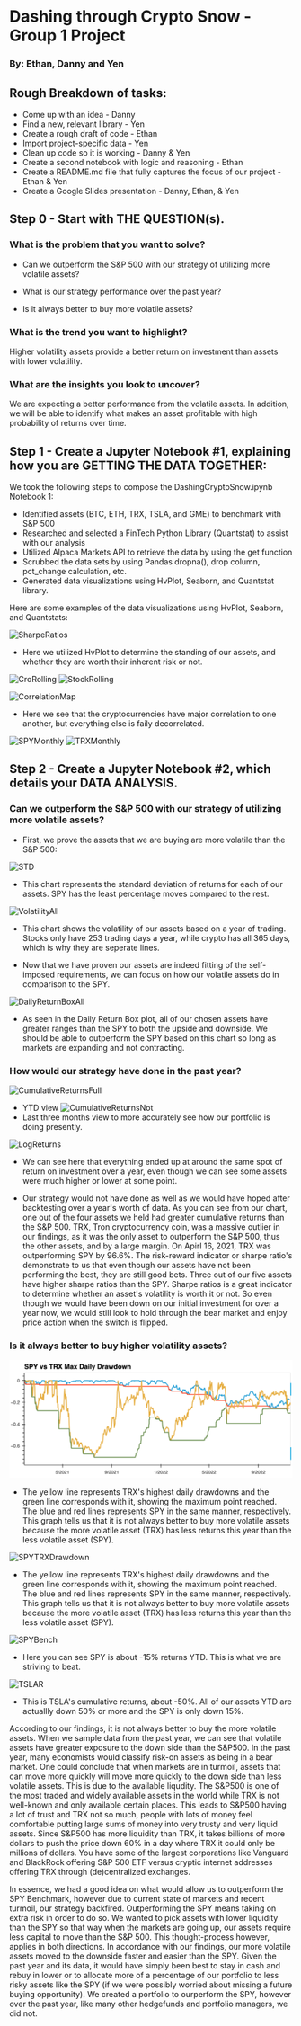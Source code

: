 # Dashing through Crypto Snow - Group 1 Project
### By: Ethan, Danny and Yen
## Rough Breakdown of tasks:
* Come up with an idea - Danny
* Find a new, relevant library - Yen
* Create a rough draft of code - Ethan
* Import project-specific data - Yen
* Clean up code so it is working - Danny & Yen
* Create a second notebook with logic and reasoning - Ethan
* Create a README.md file that fully captures the focus of our project - Ethan & Yen
* Create a Google Slides presentation - Danny, Ethan, & Yen

## Step 0 - Start with THE QUESTION(s).
### What is the problem that you want to solve?
* Can we outperform the S&P 500 with our strategy of utilizing more volatile assets?

* What is our strategy performance over the past year?

* Is it always better to buy more volatile assets? 

### What is the trend you want to highlight?
Higher volatility assets provide a better return on investment than assets with lower volatility. 

### What are the insights you look to uncover?
We are expecting a better performance from the volatile assets. In addition, we will be able to identify what makes an asset profitable with high probability of returns over time.

## Step 1 - Create a Jupyter Notebook #1, explaining how you are GETTING THE DATA TOGETHER:
We took the following steps to compose the DashingCryptoSnow.ipynb Notebook 1: 
* Identified assets (BTC, ETH, TRX, TSLA, and GME) to benchmark with S&P 500
* Researched and selected a FinTech Python Library (Quantstat) to assist with our analysis
* Utilized Alpaca Markets API to retrieve the data by using the get function
* Scrubbed the data sets by using Pandas dropna(), drop column, pct_change calculation, etc.  
* Generated data visualizations using HvPlot, Seaborn, and Quantstat library.

Here are some examples of the data visualizations using HvPlot, Seaborn, and Quantstats: 

![SharpeRatios](../Image/SharpeRatiosAll.png)
* Here we utilized HvPlot to determine the standing of our assets, and whether they are worth their inherent risk or not.

![CroRolling](../Image/CryptoRollingReturns.png)
![StockRolling](../Image/StockRollingReturns.png)

![CorrelationMap](../Image/CorrelationHeatMap.png)
* Here we see that the cryptocurrencies have major correlation to one another, but everything else is faily decorrelated. 

![SPYMonthly](../Image/SPYMonthlyChart.png)
![TRXMonthly](..Image/TRXMonthlyChart.png)

## Step 2 - Create a Jupyter Notebook #2, which details your DATA ANALYSIS.
### Can we outperform the S&P 500 with our strategy of utilizing more volatile assets?
* First, we prove the assets that we are buying are more volatile than the S&P 500:

![STD](../Image/VolatilityAll.png)
* This chart represents the standard deviation of returns for each of our assets. SPY has the least percentage moves compared to the rest.

![VolatilityAll](../Image/VolatilityBoth.png)
* This chart shows the volatility of our assets based on a year of trading. Stocks only have 253 trading days a year, while crypto has all 365 days, which is why they are seperate lines.

* Now that we have proven our assets are indeed fitting of the self-imposed requirements, we can focus on how our volatile assets do in comparison to the SPY.

![DailyReturnBoxAll](../Image/DailyBoxPlotAll.png)

* As seen in the Daily Return Box plot, all of our chosen assets have greater ranges than the SPY to both the upside and downside. We should be able to outperform the SPY based on this chart so long as markets are expanding and not contracting.

### How would our strategy have done in the past year?

![CumulativeReturnsFull](../Image/Total_CReturns.png)
* YTD view
![CumulativeReturnsNot](../Image/Short_CReturns.png)
* Last three months view to more accurately see how our portfolio is doing presently.

![LogReturns](../Image/LogReturnAll.png)
* We can see here that everything ended up at around the same spot of return on investment over a year, even though we can see some assets were much higher or lower at some point.

* Our strategy would not have done as well as we would have hoped after backtesting over a year's worth of data. As you can see from our chart, one out of the four assets we held had greater cumulative returns than the S&P 500. TRX, Tron cryptocurrency coin, was a massive outlier in our findings, as it was the only asset to outperform the S&P 500, thus the other assets, and by a large margin. On Apirl 16, 2021, TRX was outperforming SPY by 96.6%. The risk-reward indicator or sharpe ratio's demonstrate to us that even though our assets have not been performing the best, they are still good bets. Three out of our five assets have higher sharpe ratios than the SPY. Sharpe ratios is a great indicator to determine whether an asset's volatility is worth it or not. So even though we would have been down on our initial investment for over a year now, we would still look to hold through the bear market and enjoy price action when the switch is flipped. 

### Is it always better to buy higher volatility assets? 
 
![SPYTRXDrawdown](https://github.com/dannynday/group-project-1/blob/main/Image/SPY_TRX_drawdown.png)
* The yellow line represents TRX's highest daily drawdowns and the green line corresponds with it, showing the maximum point reached. The blue and red lines represents SPY in the same manner, respectively. This graph tells us that it is not always better to buy more volatile assets because the more volatile asset (TRX) has less returns this year than the less volatile asset (SPY). 

![SPYTRXDrawdown](../Image/SPY_TRX_drawdown.png)
* The yellow line represents TRX's highest daily drawdowns and the green line corresponds with it, showing the maximum point reached. The blue and red lines represents SPY in the same manner, respectively. This graph tells us that it is not always better to buy more volatile assets because the more volatile asset (TRX) has less returns this year than the less volatile asset (SPY). 

![SPYBench](../Image/SPYBenchmark.png)
* Here you can see SPY is about -15% returns YTD. This is what we are striving to beat.

![TSLAR](../Image/TSLA_return.png)
* This is TSLA's cumulative returns, about -50%. All of our assets YTD are actuallly down 50% or more and the SPY is only down 15%. 

According to our findings, it is not always better to buy the more volatile assets. When we sample data from the past year, we can see that volatile assets have greater exposure to the down side than the S&P500. In the past year, many economists would classify risk-on assets as being in a bear market. One could conclude that when markets are in turmoil, assets that can move more quickly will move more quickly to the down side than less volatile assets. This is due to the available liqudity. The S&P500 is one of the most traded and widely available assets in the world while TRX is not well-known and only available certain places. This leads to S&P500 having a lot of trust and TRX not so much, people with lots of money feel comfortable putting large sums of money into very trusty and very liquid assets. Since S&P500 has more liquidity than TRX, it takes billions of more dollars to push the price down 60% in a day where TRX it could only be millions of dollars. You have some of the largest corporations like Vanguard and BlackRock offering S&P 500 ETF versus cryptic internet addresses offering TRX through (de)centralized exchanges. 

In essence, we had a good idea on what would allow us to outperform the SPY Benchmark, however due to current state of markets and recent turmoil, our strategy backfired. Outperforming the SPY means taking on extra risk in order to do so. We wanted to pick assets with lower liquidity than the SPY so that way when the markets are going up, our assets require less capital to move than the S&P 500. This thought-process however, applies in both directions. In accordance with our findings, our more volatile assets moved to the downside faster and easier than the SPY. Given the past year and its data, it would have simply been best to stay in cash and rebuy in lower or to allocate more of a percentage of our portfolio to less risky assets like the SPY (if we were possibly worried about missing a future buying opportunity). We created a portfolio to ourperform the SPY, however over the past year, like many other hedgefunds and portfolio managers, we did not.
